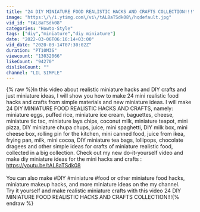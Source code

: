```yaml
---
title: "24 DIY MINIATURE FOOD REALISTIC HACKS AND CRAFTS COLLECTION!!!"
image: "https:\/\/i.ytimg.com\/vi\/tAL8aTSdk08\/hqdefault.jpg"
vid_id: "tAL8aTSdk08"
categories: "Howto-Style"
tags: ["diy","miniature","diy miniature"]
date: "2022-03-06T06:16:14+03:00"
vid_date: "2020-03-14T07:30:02Z"
duration: "PT10M3S"
viewcount: "13032066"
likeCount: "94270"
dislikeCount: ""
channel: "LIL SIMPLE"
---
```

{% raw %}In this video about realistic miniature hacks and DIY crafts and just miniature ideas, I will show you how to make 24 mini realistic food hacks and crafts from simple materials and new miniature ideas. I will make 24 DIY MINIATURE FOOD REALISTIC HACKS AND CRAFTS, namely: miniature eggs, puffed rice, miniature ice cream, baguettes, cheese, miniature tic tac, miniature lays chips, coconut milk, miniature teapot, mini pizza, DIY miniature chupa chups, juice, mini spaghetti, DIY milk box, mini cheese box, rolling pin for the kitchen, mini canned food, juice from ikea, frying pan, milk, mini cocoa, DIY miniature tea bags, lollipops, chocolate dragees and other simple ideas for crafts of miniature realistic food, collected in a big collection. Check out my new do-it-yourself video and make diy miniature ideas for the  mini hacks and crafts : <a rel="nofollow" target="blank" href="https://youtu.be/tAL8aTSdk08">https://youtu.be/tAL8aTSdk08</a><br /><br />You can also make #DIY #miniature #food or other miniature food hacks, miniature makeup hacks, and more miniature ideas on the my channel.<br />Try it yourself and make realistic miniature crafts with this video 24 DIY MINIATURE FOOD REALISTIC HACKS AND CRAFTS COLLECTION!!!{% endraw %}
